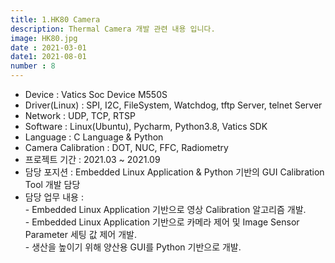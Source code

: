 ```yaml
---
title: 1.HK80 Camera
description: Thermal Camera 개발 관련 내용 입니다.
image: HK80.jpg
date : 2021-03-01
date1: 2021-08-01
number : 8
---
```


- Device 				: Vatics Soc Device M550S
- Driver(Linux)			: SPI, I2C, FileSystem, Watchdog, tftp Server, telnet Server
- Network 				: UDP, TCP, RTSP
- Software 				: Linux(Ubuntu), Pycharm, Python3.8, Vatics SDK
- Language				: C Language & Python
- Camera Calibration 	: DOT, NUC, FFC, Radiometry
- 프로젝트 기간			: 2021.03 ~ 2021.09
- 담당 포지션			: Embedded Linux Application & Python 기반의 GUI Calibration Tool 개발 담당
- 담당 업무 내용			: <br>
						 - Embedded Linux Application 기반으로 영상 Calibration 알고리즘 개발.<br>
						 - Embedded Linux Application 기반으로 카메라 제어 및 Image Sensor Parameter 세팅 값 제어 개발.<br>
						 - 생산을 높이기 위해 양산용 GUI를 Python 기반으로 개발.<br>